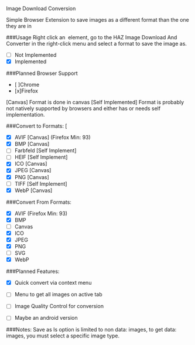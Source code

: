Image Download Conversion

Simple Browser Extension to save images as a different format than the one they are in

###Usage
Right click an <img> element, go to the HAZ Image Download And Converter in the right-click menu and select a format to save the image as.

 - [ ] Not Implemented
 - [x] Implemented

###Planned Browser Support
 - [ ]Chrome
 - [x]Firefox

[Canvas] Format is done in canvas
[Self Implemented] Format is probably not natively supported by browsers and either has or needs self implementation.

###Convert to Formats: [
 - [x] AVIF		[Canvas] (Firefox Min: 93)
 - [x] BMP		[Canvas]
 - [ ] Farbfeld		[Self Implement]
 - [ ] HEIF		[Self Implement]
 - [x] ICO		[Canvas]
 - [x] JPEG		[Canvas]
 - [x] PNG		[Canvas]
 - [ ] TIFF		[Self Implement]
 - [x] WebP		[Canvas]

###Convert From Formats:
 - [x] AVIF (Firefox Min: 93)
 - [x] BMP
 - [ ] Canvas
 - [x] ICO
 - [x] JPEG
 - [x] PNG
 - [ ] SVG
 - [x] WebP

###Planned Features:
 - [x] Quick convert via context menu
 - [ ] Menu to get all images on active tab
 - [ ] Image Quality Control for conversion
 - [ ] Maybe an android version


###Notes:
 Save as Is option is limited to non data: images, to get data: images, you must select a specific image type.
